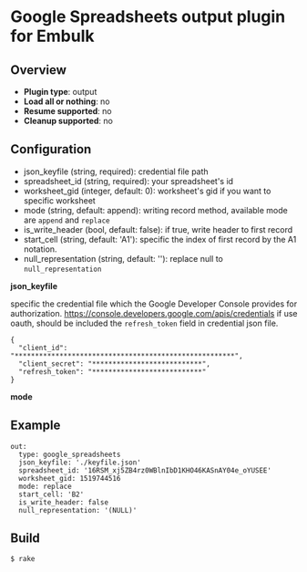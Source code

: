 # Google Spreadsheets output plugin for Embulk

## Overview

* **Plugin type**: output
* **Load all or nothing**: no
* **Resume supported**: no
* **Cleanup supported**: no

## Configuration

- json_keyfile (string, required): credential file path
- spreadsheet_id (string, required): your spreadsheet's id
- worksheet_gid (integer, default: 0): worksheet's gid if you want to specific worksheet
- mode (string, default: append): writing record method, available mode are `append` and `replace`
- is_write_header (bool, default: false): if true, write header to first record
- start_cell (string, default: 'A1'): specific the index of first record by the A1
  notation.
- null_representation (string, default: ''): replace null to `null_representation`

**json_keyfile**

specific the credential file which the Google Developer Console provides for authorization.
https://console.developers.google.com/apis/credentials
if use oauth, should be included the `refresh_token` field in credential json file.

```
{
  "client_id": "******************************************************",
  "client_secret": "***************************",
  "refresh_token": "***************************"
}
```

**mode**

## Example

```
out:
  type: google_spreadsheets
  json_keyfile: './keyfile.json'
  spreadsheet_id: '16RSM_xj5ZB4rz0WBlnIbD1KHO46KASnAY04e_oYUSEE'
  worksheet_gid: 1519744516
  mode: replace
  start_cell: 'B2'
  is_write_header: false
  null_representation: '(NULL)'
```


## Build

```
$ rake
```
